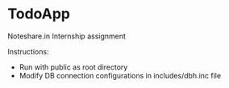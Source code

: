 # TodoApp
Noteshare.in Internship assignment

Instructions:
- Run with public as root directory
- Modify DB connection configurations in includes/dbh.inc file
